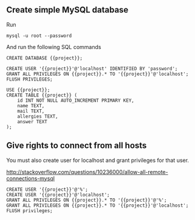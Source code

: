Create simple MySQL database
----------------------------

Run

    mysql -u root --password

And run the following SQL commands

    CREATE DATABASE {{project}};

    CREATE USER '{{project}}'@'localhost' IDENTIFIED BY 'password';
    GRANT ALL PRIVILEGES ON {{project}}.* TO '{{project}}'@'localhost';
    FLUSH PRIVILEGES;

    USE {{project}};
    CREATE TABLE {{project}} (
        id INT NOT NULL AUTO_INCREMENT PRIMARY KEY,
        name TEXT,
        mail TEXT,
        allergies TEXT,
        answer TEXT
    );

Give rights to connect from all hosts
-------------------------------------

You must also create user for localhost and grant privileges for that user.

http://stackoverflow.com/questions/10236000/allow-all-remote-connections-mysql

    CREATE USER '{{project}}'@'%';
    CREATE USER '{{project}}'@'localhost';
    GRANT ALL PRIVILEGES ON {{project}}.* TO '{{project}}'@'%';
    GRANT ALL PRIVILEGES ON {{project}}.* TO '{{project}}'@'localhost';
    FLUSH privileges;
